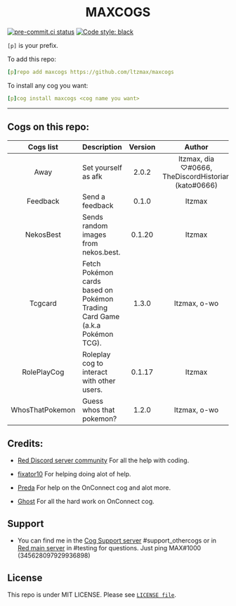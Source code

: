 <h1 align="center">MAXCOGS</h1>

[![pre-commit.ci status](https://results.pre-commit.ci/badge/github/maxbooiii/maxcogs/master.svg)](https://results.pre-commit.ci/latest/github/maxbooiii/maxcogs/master)
[![Code style: black](https://img.shields.io/badge/code%20style-black-000000.svg)](https://github.com/psf/black)

`[p]` is your prefix.

To add this repo:

```yaml
[p]repo add maxcogs https://github.com/ltzmax/maxcogs
```

To install any cog you want:

```yaml
[p]cog install maxcogs <cog name you want>
```
---------------------------------------------------------------
## Cogs on this repo: <br>
| Cogs list | Description | Version | Author | Stable |
|:---:|---|:---:|:---:|:---:|
| Away | Set yourself as afk | 2.0.2 | ltzmax, dia ♡#0666, TheDiscordHistorian (kato#0666) | ✅ |
| Feedback | Send a feedback | 0.1.0 | ltzmax | ✅ |
| NekosBest | Sends random images from nekos.best. | 0.1.20 | ltzmax | ✅ |
| Tcgcard | Fetch Pokémon cards based on Pokémon Trading Card Game (a.k.a Pokémon TCG). | 1.3.0 | ltzmax, o-wo | ✅ |
| RolePlayCog | Roleplay cog to interact with other users. | 0.1.17| ltzmax | ✅ |
| WhosThatPokemon | Guess whos that pokemon? | 1.2.0 | ltzmax, o-wo | ✅ |

## Credits:
- [Red Discord server community](https://discord.gg/red) For all the help with coding.

- [fixator10](https://github.com/fixator10) For helping doing alot of help.

- [Preda](https://github.com/PredaaA/predacogs) For help on the OnConnect cog and alot more.

- [Ghost](https://github.com/Arman0334) For all the hard work on OnConnect cog.

## Support
- You can find me in the [Cog Support server](https://discord.gg/GET4DVk) #support_othercogs or in [Red main server](https://discord.gg/red) in #testing for questions. Just ping MAX#1000 (345628097929936898)

## License
This repo is under MIT LICENSE. Please see [`LICENSE file`](https://github.com/ltzmax/maxcogs/blob/master/LICENSE).
